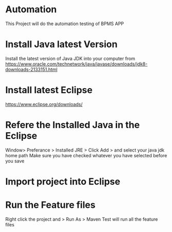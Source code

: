# Automation
This Project will do the automation testing of BPMS APP
# Install Java latest Version
Install the latest version of Java JDK into your computer from https://www.oracle.com/technetwork/java/javase/downloads/jdk8-downloads-2133151.html 
# Install latest Eclipse 
https://www.eclipse.org/downloads/

# Refere the Installed Java in the Eclipse
  Window> Preferance > Installed JRE > Click Add > and select your java jdk home path
  Make sure you have checked whatever you have selected before you save

# Import project into Eclipse 

# Run the Feature files
Right click the project and > Run As > Maven Test will run all the feature files
